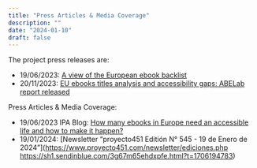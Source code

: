```yaml
---
title: "Press Articles & Media Coverage"
description: ""
date: "2024-01-10"
draft: false 
---
```


The project press releases are: 
* 19/06/2023: [A view of the European ebook backlist](https://www.abelab.eu/activities/press_release_data_19062022-/)
* 20/11/2023: [EU ebooks titles analysis and accessibility gaps: ABELab report released](https://www.abelab.eu/activities/press_release_gap_analysis_30102023/)

Press Articles & Media Coverage:
* 19/06/2023 IPA Blog: [How many ebooks in Europe need an accessible life and how to make it happen?](https://www.internationalpublishers.org/blog/entry/how-many-ebooks-in-europe-need-an-accessible-life-and-how-to-make-it-happen)
* 19/01/2024: [Newsletter “proyecto451 Editión N° 545 - 19 de Enero de 2024”](https://www.proyecto451.com/newsletter/ediciones.php https://sh1.sendinblue.com/3g67m65ehdxpfe.html?t=1706194783)

<!-- Media posts by project partners:
* February 2023 EDRLab Twitter https://twitter.com/EDRLab_org/status/1620705333927886849?cxt=HHwWgoDSpcK68_0sAAAA
* February 2023 LIA dedicated page (EN) https://www.fondazionelia.org/en/project/2023-abe-lab-accessible-backlist-ebooks-laboratory/
* March 2023 EDRLab Newsletter https://mailchi.mp/ddcb9eee2716/newsletter-march-2023?e=114df874d6
* March 2023 KB dedicated page (NL) *https://www.kb.nl/over-ons/projecten/abe-lab
* June 2023 IP Magazine (NL)https://vakbladip.maglr.com/kb-onderzoekskroniek7
* 21/11/2023 LIA website re-launching of PR on D2.1 https://www.fondazionelia.org/en/research-and-development/eu-ebooks-titles-analysis-and-accessibility-gaps-abelab-report-released/
* 21/11/2023 EDRLab website EAA: What’s to be fixed in ebooks of the backlist?
* 12/12/2023 LIA dedicated page (IT) https://www.fondazionelia.org/progetto/2023-24-abe-lab-accessible-backlist-ebooks-laboratory/
9/01/2024
* LIA website (IT)https://www.fondazionelia.org/ricerca-e-sviluppo/abe-lab-quanti-sono-gli-ebook-sul-mercato-europeo-e-qual-e-il-gap-rispetto-ai-requisiti-di-accessibilita-delleaa/
* January 2024 LIA website (EN) https://www.fondazionelia.org/en/research-and-development/abe-lab-how-many-ebooks-on-the-eu-market-and-what-is-the-gap-with-the-eaa-requirements/
 -->
